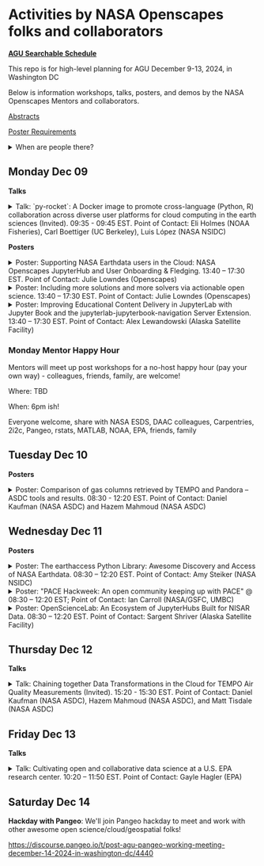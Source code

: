 # Activities by NASA Openscapes folks and collaborators

[**AGU Searchable Schedule**](https://agu.confex.com/agu/agu24/meetingapp.cgi/Home/0)

This repo is for high-level planning for AGU December 9-13, 2024, in Washington DC

Below is information workshops, talks, posters, and demos by the NASA Openscapes Mentors and collaborators.

[Abstracts](https://docs.google.com/document/d/1RbuVA66X4Rl9MQhfYhZJh-RFFTM9uYGxtrox7KDwi8o/edit#heading=h.eonz7sl9ca5m)

[Poster Requirements](https://www.agu.org/annual-meeting/present#overview#poster-requirements)

<details>
<summary>When are people there?
</summary> 


- Cassie: Tuesday - Thursday (mostly representing SWOT though Tuesday)
- Julie: Sunday night - Saturday evening
- Chris: Monday - Tuesday
- Alex: Monday - Tuesday

</details>

## Monday Dec 09

**Talks**

<details>
<summary>Talk: `py-rocket`: A Docker image to promote cross-language (Python, R) collaboration across diverse user platforms for cloud computing in the earth sciences (Invited). 09:35 - 09:45 EST. Point of Contact: Eli Holmes (NOAA Fisheries), Carl Boettiger (UC Berkeley), Luis López (NASA NSIDC)
</summary> 
  
<https://agu.confex.com/agu/agu24/meetingapp.cgi/Paper/1619232>

Session: U11A: [Accelerating Scientific Discovery and Interdisciplinary Collaboration Through Cloud Computing Hubs and Tools I Oral](https://agu.confex.com/agu/agu24/meetingapp.cgi/Session/240934)

Monday, 9 December 2024, 09:35 - 09:45 EST
Ballroom A (Convention Center)

</details>

**Posters**

<details>
<summary>Poster: Supporting NASA Earthdata users in the Cloud: NASA Openscapes JupyterHub and User Onboarding & Fledging. 13:40 – 17:30 EST. Point of Contact: Julie Lowndes (Openscapes)
</summary> 
  
<https://agu.confex.com/agu/agu24/meetingapp.cgi/Paper/1708480>

Session: U13A: Accelerating Scientific Discovery and Interdisciplinary Collaboration Through Cloud Computing Hubs and Tools II Poster  

Monday, 9 December 2024, 13:40 – 17:30 EST
Washington Convention Center, Hall D (Poster Hall)

People to help present the poster: Alex Lewandowski, Julie Lowndes

</details>

<details>
<summary>Poster: Including more solutions and more solvers via actionable open science. 13:40 – 17:30 EST.  Point of Contact: Julie Lowndes (Openscapes)
</summary> 
  
<https://agu.confex.com/agu/agu24/meetingapp.cgi/Paper/1709763>

Session: IN13A: Flourishing Science Commons: Data Science, Open Science, and Knowledge Communities Poster

Monday, 9 December 2024, 13:40 – 17:30 EST  
Washington Convention Center, Hall D (Poster Hall)  

People to help present the poster: 

</details>

<details>
<summary>Poster: Improving Educational Content Delivery in JupyterLab with Jupyter Book and the jupyterlab-jupyterbook-navigation Server Extension. 13:40 – 17:30 EST. Point of Contact: Alex Lewandowski (Alaska Satellite Facility)

</summary> 
  
<https://agu.confex.com/agu/agu24/meetingapp.cgi/Paper/1717476>

Monday, 9 December 2024, 13:40 – 17:30 EST
Washington Convention Center, Hall B-C (Poster Hall)

</details>


### Monday Mentor Happy Hour

Mentors will meet up post workshops for a no-host happy hour (pay your own way) - colleagues, friends, family, are welcome!

Where: TBD

When: 6pm ish!

Everyone welcome, share with NASA ESDS, DAAC colleagues, Carpentries, 2i2c, Pangeo, rstats, MATLAB, NOAA, EPA, friends, family

## Tuesday Dec 10

**Posters** 

<details>
<summary>Poster: Comparison of gas columns retrieved by TEMPO and Pandora – ASDC tools and results. 08:30 - 12:20 EST. Point of Contact: Daniel Kaufman (NASA ASDC) and Hazem Mahmoud (NASA ASDC)
</summary> 
  
<https://agu.confex.com/agu/agu24/meetingapp.cgi/Paper/1526184>

Session: A21I - Geostationary Satellite Observations of Atmospheric Composition II Poster 

Tuesday, 10 December 2024, 08:30 - 12:20 EST
Hall B-C (Poster Hall) (Convention Center)

</details>

## Wednesday Dec 11

**Posters**
<details>
<summary>Poster: The earthaccess Python Library: Awesome Discovery and Access of NASA Earthdata. 08:30 – 12:20 EST.  Point of Contact: Amy Steiker (NASA NSIDC)
</summary> 
  
<https://agu.confex.com/agu/agu24/meetingapp.cgi/Paper/1706883>

Session: IN31E: Showcasing Your Earth Data Products, Tools, and Services III Poster  

Wednesday, 11 December 2024, 08:30 – 12:20 EST  
Washington Convention Center, Hall D (Poster Hall)  

People to help present the poster: Luis López, Michele Thornton, Julie Lowndes

</details>

<details>
<summary>Poster: "PACE Hackweek: An open community keeping up with PACE" @ 08:30 – 12:20 EST; Point of Contact: Ian Carroll (NASA/GSFC, UMBC)</summary>
  
https://agu.confex.com/agu/agu24/meetingapp.cgi/Paper/1577974

Session: ED31G - Reflections on Open Science: Sharing Stories, Progress, and Lessons Learned I - Poster

Wednesday, 11 December 2024, 08:30 – 12:20 EST  
Washington Convention Center, Hall B-C (Poster Hall)  

</details>

<details>
<summary>Poster: OpenScienceLab: An Ecosystem of JupyterHubs Built for NISAR Data. 08:30 – 12:20 EST. Point of Contact: Sargent Shriver (Alaska Satellite Facility)

</summary> 
  
<https://agu.confex.com/agu/agu24/meetingapp.cgi/Paper/1702873>

Wednesday, 11 December 2024, 08:30 – 12:20 EST
Washington Convention Center, Hall B-C (Poster Hall)

</details>

## Thursday Dec 12

**Talks**

<details>
<summary>Talk: Chaining together Data Transformations in the Cloud for TEMPO Air Quality Measurements (Invited). 15:20 - 15:30 EST.  Point of Contact: Daniel Kaufman (NASA ASDC), Hazem Mahmoud (NASA ASDC), and Matt Tisdale (NASA ASDC)
</summary> 
  
<https://agu.confex.com/agu/agu24/meetingapp.cgi/Paper/1748985>

Session: IN43D - Transformative Earth Science Data: The Tools/Services and Innovations Driving Timely and Impactful Research, Analysis, and Decision-Making II Oral

Thursday, 12 December 2024, 15:20 - 15:30 EST
Marquis 12-13 (Marriott Marquis)
</details>
  
## Friday Dec 13

**Talks**

<details>
<summary> Talk: Cultivating open and collaborative data science at a U.S. EPA research center. 10:20 – 11:50 EST. Point of Contact: Gayle Hagler (EPA)
</summary> 
  
<https://agu.confex.com/agu/agu24/meetingapp.cgi/Paper/1621791>

Session: [ED52C: Reflections on Open Science: Sharing Stories, Progress, and Lessons Learned II Oral](https://agu.confex.com/agu/agu24/meetingapp.cgi/Session/236714)

Friday, 13 December 2024, 10:20 – 11:50 EST
Marriott Marquis, Marquis 12-13

</details>

## Saturday Dec 14

**Hackday with Pangeo**: We'll join Pangeo hackday to meet and work with other awesome open science/cloud/geospatial folks!

https://discourse.pangeo.io/t/post-agu-pangeo-working-meeting-december-14-2024-in-washington-dc/4440

